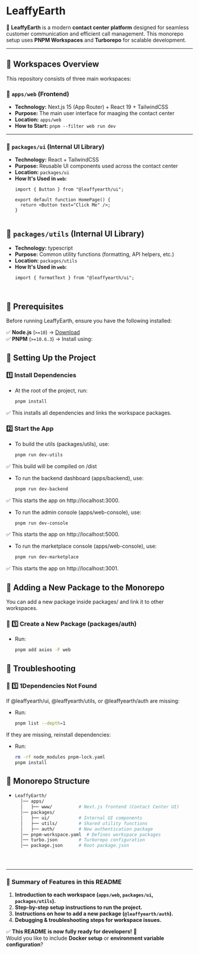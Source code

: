 # **LeaffyEarth**
🚀 **LeaffyEarth** is a modern **contact center platform** designed for seamless customer communication and efficient call management. This monorepo setup uses **PNPM Workspaces** and **Turborepo** for scalable development.

---

## **📌 Workspaces Overview**
This repository consists of three main workspaces:

### **📍 `apps/web` (Frontend)**
- **Technology:** Next.js 15 (App Router) + React 19 + TailwindCSS
- **Purpose:** The main user interface for maaging the contact center
- **Location:** `apps/web`
- **How to Start:** `pnpm --filter web run dev`

---

### **📍 `packages/ui` (Internal UI Library)**
- **Technology:** React + TailwindCSS
- **Purpose:** Reusable UI components used across the contact center
- **Location:** `packages/ui`
- **How It's Used in `web`:**  
  ```tsx
  import { Button } from "@leaffyearth/ui";

  export default function HomePage() {
    return <Button text="Click Me" />;
  }


## **📍 `packages/utils` (Internal UI Library)**
- **Technology:** typescript
- **Purpose:** Common utility functions (formatting, API helpers, etc.)
- **Location:** `packages/utils`
- **How It's Used in `web`:**  
  ```tsx
  import { formatText } from "@leaffyearth/ui";

  

## **📌 Prerequisites**
Before running LeaffyEarth, ensure you have the following installed:

✅ **Node.js** (`>=18`) → [Download](https://nodejs.org/)  
✅ **PNPM** (`>=10.6.3`) → Install using:


## **📌 Setting Up the Project**
### 1️⃣ Install Dependencies
- At the root of the project, run:
  ```sh
  pnpm install
✅ This installs all dependencies and links the workspace packages.

### 2️⃣ Start the App
- To build the utils (packages/utils), use:
  ```sh
  pnpm run dev-utils
✅ This build will be compiled on /dist

- To run the backend dashboard (apps/backend), use:
  ```sh
  pnpm run dev-backend
✅ This starts the app on http://localhost:3000.

- To run the admin console (apps/web-console), use:
  ```sh
  pnpm run dev-console
✅ This starts the app on http://localhost:5000.

- To run the marketplace console (apps/web-console), use:
  ```sh
  pnpm run dev-marketplace
✅ This starts the app on http://localhost:3001.

## **📌 Adding a New Package to the Monorepo**
You can add a new package inside packages/ and link it to other workspaces.
### 📍 1️⃣ Create a New Package (packages/auth)
- Run:
  ```sh
  pnpm add axios -F web

## **📌 Troubleshooting**
### 📍 1️⃣ 1️Dependencies Not Found
If @leaffyearth/ui, @leaffyearth/utils, or @leaffyearth/auth are missing:
- Run:
  ```sh
  pnpm list --depth=1
If they are missing, reinstall dependencies:
- Run:
  ```sh
  rm -rf node_modules pnpm-lock.yaml
  pnpm install

## **📌 Monorepo Structure**

- ```bash
  LeaffyEarth/
    │── apps/
    │   ├── www/          # Next.js frontend (Contact Center UI)
    │── packages/
    │   ├── ui/           # Internal UI components
    │   ├── utils/        # Shared utility functions
    │   ├── auth/         # New authentication package
    │── pnpm-workspace.yaml  # Defines workspace packages
    │── turbo.json        # Turborepo configuration
    │── package.json      # Root package.json


  

  
---

### **🚀 Summary of Features in this README**
1. **Introduction to each workspace (`apps/web`, `packages/ui`, `packages/utils`).**
2. **Step-by-step setup instructions to run the project.**
3. **Instructions on how to add a new package (`@leaffyearth/auth`).**
4. **Debugging & troubleshooting steps for workspace issues.**

✅ **This README is now fully ready for developers!** 🚀  
Would you like to include **Docker setup** or **environment variable configuration**?



